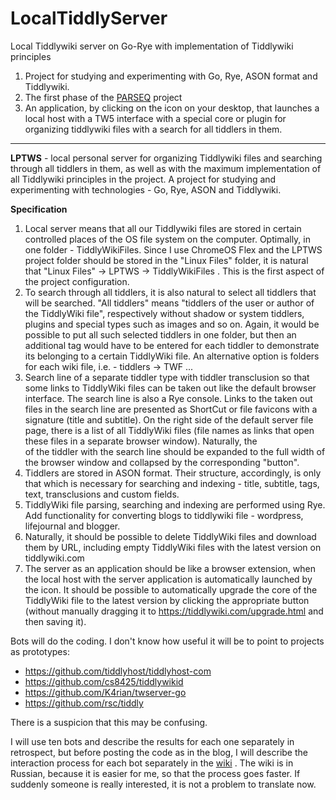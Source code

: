 # LocalTiddlyServer
Local Tiddlywiki server on Go-Rye with implementation of Tiddlywiki principles

1. Project for studying and experimenting with Go, Rye, ASON format and Tiddlywiki.
2. The first phase of the [PARSEQ](https://github.com/Serj-Aleks/PARSEQ) project
3. An application, by clicking on the icon on your desktop, that launches a local host with a TW5 interface with a special core or plugin for organizing tiddlywiki files with a search for all tiddlers in them.

---

**LPTWS** - local personal server for organizing Tiddlywiki files and searching through all tiddlers in them, as well as with the maximum implementation of all Tiddlywiki principles in the project. A project for studying and experimenting with technologies - Go, Rye, ASON and Tiddlywiki.

**Specification**

1. Local server means that all our Tiddlywiki files are stored in certain controlled places of the OS file system on the computer. Optimally, in one folder - TiddlyWikiFiles. Since I use ChromeOS Flex and the LPTWS project folder should be stored in the "Linux Files" folder, it is natural that "Linux Files" -> LPTWS -> TiddlyWikiFiles . This is the first aspect of the project configuration.
2. To search through all tiddlers, it is also natural to select all tiddlers that will be searched. "All tiddlers" means "tiddlers of the user or author of the TiddlyWiki file", respectively without shadow or system tiddlers, plugins and special types such as images and so on. Again, it would be possible to put all such selected tiddlers in one folder, but then an additional tag would have to be entered for each tiddler to demonstrate its belonging to a certain TiddlyWiki file. An alternative option is folders for each wiki file, i.e. - tiddlers -> TWF ...
3. Search line of a separate tiddler type with tiddler transclusion so that some links to TiddlyWiki files can be taken out like the default browser interface. The search line is also a Rye console. Links to the taken out files in the search line are presented as ShortCut or file favicons with a signature (title and subtitle). On the right side of the default server file page, there is a list of all TiddlyWiki files (file names as links that open these files in a separate browser window). Naturally, the <div> of the tiddler with the search line should be expanded to the full width of the browser window and collapsed by the corresponding "button".
4. Tiddlers are stored in ASON format. Their structure, accordingly, is only that which is necessary for searching and indexing - title, subtitle, tags, text, transclusions and custom fields.
5. TiddlyWiki file parsing, searching and indexing are performed using Rye. Add functionality for converting blogs to tiddlywiki file - wordpress, lifejournal and blogger.
6. Naturally, it should be possible to delete TiddlyWiki files and download them by URL, including empty TiddlyWiki files with the latest version on tiddlywiki.com
7. The server as an application should be like a browser extension, when the local host with the server application is automatically launched by the icon. It should be possible to automatically upgrade the core of the TiddlyWiki file to the latest version by clicking the appropriate button (without manually dragging it to https://tiddlywiki.com/upgrade.html and then saving it).

Bots will do the coding. I don't know how useful it will be to point to projects as prototypes:

* https://github.com/tiddlyhost/tiddlyhost-com
* https://github.com/cs8425/tiddlywikid
* https://github.com/K4rian/twserver-go
* https://github.com/rsc/tiddly

There is a suspicion that this may be confusing.

I will use ten bots and describe the results for each one separately in retrospect, but before posting the code as in the blog, I will describe the interaction process for each bot separately in the [wiki](https://github.com/Serj-Aleks/LocalTiddlyServer/wiki/LocalTiddlyServer-%D1%81-%D0%B4%D0%B5%D1%81%D1%8F%D1%82%D1%8C%D1%8E-%D0%B1%D0%BE%D1%82%D0%B0%D0%BC%D0%B8)
. The wiki is in Russian, because it is easier for me, so that the process goes faster. If suddenly someone is really interested, it is not a problem to translate now.

